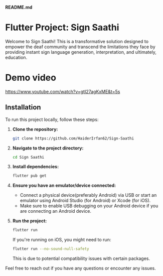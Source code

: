 **README.md**

# Flutter Project: Sign Saathi

Welcome to Sign Saathi! This is a transformative solution designed to empower the deaf community and transcend the limitations they face by providing instant sign language generation, interpretation, and ultimately, education.

# Demo video
https://www.youtube.com/watch?v=gtI27agKxME&t=5s

## Installation

To run this project locally, follow these steps:

1. **Clone the repository:**
    ```bash
    git clone https://github.com/HaiderIrfan62/Sign-Saathi
    ```

2. **Navigate to the project directory:**
    ```bash
    cd Sign Saathi
    ```

3. **Install dependencies:**
    ```bash
    flutter pub get
    ```

4. **Ensure you have an emulator/device connected:**
   - Connect a physical device(preferably Android) via USB or start an emulator using Android Studio (for Android) or Xcode (for iOS).
   - Make sure to enable USB debugging on your Android device if you are connecting an Android device.

5. **Run the project:**
    ```bash
    flutter run
    ```

    If you're running on iOS, you might need to run:
    ```bash
    flutter run --no-sound-null-safety
    ```
    This is due to potential compatibility issues with certain packages.

Feel free to reach out if you have any questions or encounter any issues.
